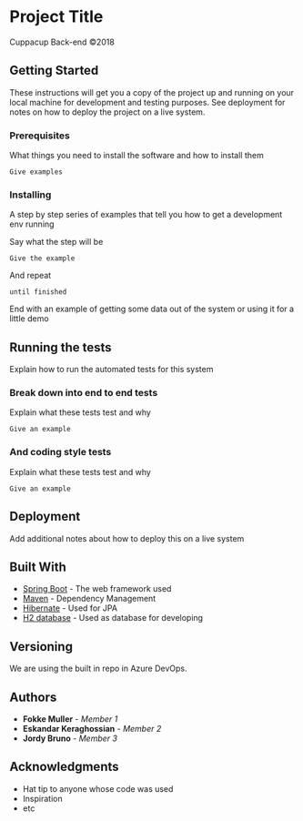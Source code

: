 # Project Title

Cuppacup Back-end ©2018

## Getting Started

These instructions will get you a copy of the project up and running on your local machine for development and testing purposes. See deployment for notes on how to deploy the project on a live system.

### Prerequisites

What things you need to install the software and how to install them

```
Give examples
```

### Installing

A step by step series of examples that tell you how to get a development env running

Say what the step will be

```
Give the example
```

And repeat

```
until finished
```

End with an example of getting some data out of the system or using it for a little demo

## Running the tests

Explain how to run the automated tests for this system

### Break down into end to end tests

Explain what these tests test and why

```
Give an example
```

### And coding style tests

Explain what these tests test and why

```
Give an example
```

## Deployment

Add additional notes about how to deploy this on a live system

## Built With

* [Spring Boot](http://spring.io/projects/spring-boot) - The web framework used
* [Maven](https://maven.apache.org/) - Dependency Management
* [Hibernate](http://hibernate.org/) - Used for JPA
* [H2 database](http://www.h2database.com/html/main.html) - Used as database for developing

## Versioning

We are using the built in repo in Azure DevOps.

## Authors

* **Fokke Muller** - *Member 1* 
* **Eskandar Keraghossian** - *Member 2*
* **Jordy Bruno** - *Member 3*

## Acknowledgments

* Hat tip to anyone whose code was used
* Inspiration
* etc
